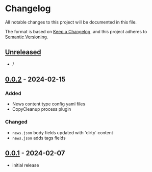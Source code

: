 # Changelog

All notable changes to this project will be documented in this file.

The format is based on [Keep a Changelog],
and this project adheres to [Semantic Versioning].

## [Unreleased]

- /

## [0.0.2] - 2024-02-15

### Added

- News content type config yaml files
- CopyCleanup process plugin

### Changed

- `news.json` body fields updated with 'dirty' content
- `news.json` adds tags fields

## [0.0.1] - 2024-02-07

- initial release

<!-- Links -->
[keep a changelog]: https://keepachangelog.com/en/1.0.0/
[semantic versioning]: https://semver.org/spec/v2.0.0.html

<!-- Versions -->
[unreleased]: https://github.com/jphat/ten_mig/compare/v0.0.2...HEAD
[0.0.2]: https://github.com/jphat/ten_mig/compare/v0.0.1...v0.0.2
[0.0.1]: https://github.com/jphat/ten_mig/releases/tag/v0.0.1

